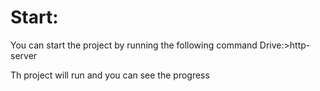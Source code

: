 # Start:
You can start the project by running the following command
Drive:>http-server

Th project will run and you can see the progress
